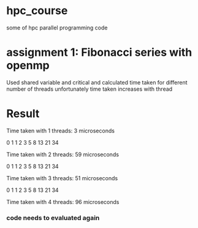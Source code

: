 # hpc_course
some of hpc parallel programming code
# assignment 1: Fibonacci series with openmp
Used shared variable and critical and calculated time taken for different number of threads unfortunately time taken increases with thread
# Result 
Time taken with 1 threads: 3 microseconds

0 1 1 2 3 5 8 13 21 34 

Time taken with 2 threads: 59 microseconds

0 1 1 2 3 5 8 13 21 34 

Time taken with 3 threads: 51 microseconds

0 1 1 2 3 5 8 13 21 34 

Time taken with 4 threads: 96 microseconds

###  code needs to evaluated again
